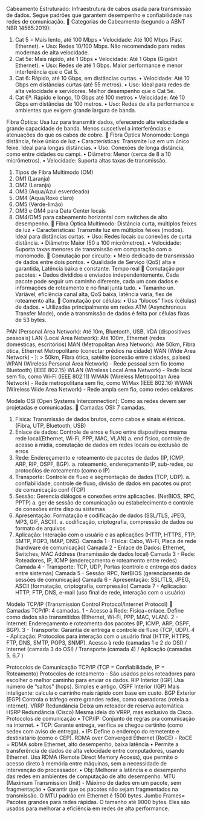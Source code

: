 Cabeamento Estruturado: Infraestrutura de cabos usada para transmissão de dados. Segue padrões que garantem desempenho e confiabilidade nas redes de comunicação.
🔹 Categorias de Cabeamento (segundo a ABNT NBR 14565:2019):
1.	Cat 5 = Mais lento, até 100 Mbps
•	Velocidade: Até 100 Mbps (Fast Ethernet).
•	Uso: Redes 10/100 Mbps. Não recomendado para redes modernas de alta velocidade.
2.	Cat 5e: Mais rápido, até 1 Gbps
•	Velocidade: Até 1 Gbps (Gigabit Ethernet).
•	Uso: Redes de até 1 Gbps. Maior performance e menor interferência que o Cat 5.
3.	Cat 6: Rápido, até 10 Gbps, em distâncias curtas.
•	Velocidade: Até 10 Gbps em distâncias curtas (até 55 metros).
•	Uso: Ideal para redes de alta velocidade e servidores. Melhor desempenho que o Cat 5e.
4.	Cat 6ª: Rápido e longo, 10 Gbps até 100 metros
•	Velocidade: Até 10 Gbps em distâncias de 100 metros.
•	Uso: Redes de alta performance e ambientes que exigem grande largura de banda.

Fibra Óptica: Usa luz para transmitir dados, oferecendo alta velocidade e grande capacidade de banda. Menos suscetível a interferências e atenuações do que os cabos de cobre.
🔹 Fibra Óptica Monomodo: Longa distância, feixe único de luz
•	Características: Transmite luz em um único feixe. Ideal para longas distâncias.
•	Uso: Conexões de longa distância, como entre cidades ou campi.
•	Diâmetro: Menor (cerca de 8 a 10 micrômetros).
•	Velocidade: Suporta altas taxas de transmissão.
1.	Tipos de Fibra Multimodo (OM)
1.	OM1 (Laranja)
2.	OM2 (Laranja)
3.	OM3 (Aqua/Azul esverdeado)
4.	OM4 (Aqua/Roxo claro)
5.	OM5 (Verde-limão)
6.	OM3 e OM4 para Data Center locais
7.	OM4/OM5 para cabeamento horizontal com switches de alto desempenho.
🔹 Fibra Óptica Multimodo: Distância curta, múltiplos feixes de luz
•	Características: Transmite luz em múltiplos feixes (modos). Ideal para distâncias curtas.
•	Uso: Redes locais ou conexões de curta distância.
•	Diâmetro: Maior (50 a 100 micrômetros).
•	Velocidade: Suporta taxas menores de transmissão em comparação com o monomodo.
🔹 Comutação por circuito:
•	Meio dedicado de transmissão de dados entre dois pontos. 
•	Qualidade de Serviço (QoS) alta e garantida, Latência baixa e constante. Tempo real
🔹 Comutação por pacotes:
•	Dados divididos e enviados independentemente. Cada pacote pode seguir um caminho diferente, cada um com dados e informações de roteamento e no final junta tudo.
•	Tamanho un. Variável, eficiência canal alta, QoS baixa, latência varia, flex de roteamento alta.
🔹 Comutação por células:
•	Usa “blocos” fixos (células) de dados.
•	Utilizadas principalmente em redes ATM (Asynchronous Transfer Mode), onde a transmissão de dados é feita por células fixas de 53 bytes.

PAN (Personal Area Network): Até 10m, Bluetooth, USB, IrDA (dispositivos pessoais)
LAN (Local Area Network): Até 100m, Ethernet (redes domésticas, escritórios)
MAN (Metropolitan Area Network): Até 50km, Fibra ótica, Ethernet Metropolitano (conectar prédios na cidade)
WAN (Wide Area Network) - ): > 50km, Fibra ótica, satélite (conexão entre cidades, países)
WPAN (Wireless Personal Area Network) - Rede pessoal sem fio (como Bluetooth) (IEEE 802.15)
WLAN (Wireless Local Area Network) - Rede local sem fio, como Wi-Fi (IEEE 802.11)
WMAN (Wireless Metropolitan Area Network) - Rede metropolitana sem fio, como WiMax (IEEE 802.16)
WWAN (Wireless Wide Area Network) - Rede ampla sem fio, como redes celulares

 Modelo OSI (Open Systems Interconnection): Como as redes devem ser projetadas e comunicadas.
 🔹 Camadas OSI: 7 camadas. 
1.	Física: Transmissão de dados brutos, como cabos e sinais elétricos. (Fibra, UTP, Bluetooth, USB)
2.	Enlace de dados: Controle de erros e fluxo entre dispositivos mesma rede local(Ethernet, Wi-Fi, PPP, MAC, VLAN)
a.	end físico, controle de acesso à mídia, comutação de dados em redes locais ou exclusão de erros
3.	Rede: Endereçamento e roteamento de pacotes de dados (IP, ICMP, ARP, RIP, OSPF, BGP).
a.	roteamento, endereçamento IP, sub-redes, ou protocólos de roteamento (como o IP)
4.	Transporte: Controle de fluxo e segmentação de dados (TCP, UDP).
a.	confiabilidade, controle de fluxo, divisão de dados em pacotes ou prot de comunicação conf (TCP)
5.	Sessão: Gerencia diálogos e conexões entre aplicações. (NetBIOS, RPC, PPTP)
a.	ger de sessão de comunicação ou estabelecimento e controle de conexões entre disp ou sistemas
6.	Apresentação: Formatação e codificação de dados (SSL/TLS, JPEG, MP3, GIF, ASCII).
a.	codificação, criptografia, compressão de dados ou formato de arquivos
7.	Aplicação: Interação com o usuário e as aplicações (HTTP, HTTPS, FTP, SMTP, POP3, IMAP, DNS).
Camada 1 - Física: Cabo, Wi-Fi, Placa de rede (hardware de comunicação)
Camada 2 - Enlace de Dados: Ethernet, Switches, MAC Address (transmissão de dados local)
Camada 3 - Rede: Roteadores, IP, ICMP (endereçamento e roteamento entre redes)
Camada 4 - Transporte: TCP, UDP, Portas (controle e entrega dos dados entre sistemas)
Camada 5 - Sessão: RPC, NetBIOS (gerenciamento de sessões de comunicação)
Camada 6 - Apresentação: SSL/TLS, JPEG, ASCII (formatação, criptografia, compressão)
Camada 7 - Aplicação: HTTP, FTP, DNS, e-mail (uso final de rede, interação com o usuário)

 Modelo TCP/IP (Transmission Control Protocol/Internet Protocol)
 🔹 Camadas TCP/IP: 4 camadas. 
1 - Acesso à Rede: Física+enlace. Define como dados são transmitidos (Ethernet, Wi-Fi, PPP, MAC, VLAN).
2 - Internet: Endereçamento e roteamento dos pacotes (IP, ICMP, ARP, OSPF, BGP).
3 - Transporte: Garantia de entrega e controle de fluxo (TCP, UDP).
4 - Aplicação: Protocolos para interação com o usuário final (HTTP, HTTPS, FTP, DNS, SMTP, POP3, SNMP).
Acesso à rede (camadas 1 e 2 do OSI) / Internet (camada 3 do OSI) / Transporte (camada 4) / Aplicação (camadas 5, 6,7 )

Protocolos de Comunicação TCP/IP (TCP = Confiabilidade, IP = Roteamento)
Protocolos de roteamento - São usados pelos roteadores para escolher o melhor caminho para enviar os dados.
RIP	Interior (IGP)	Usa número de “saltos” (hops). Simples e antigo.
OSPF	Interior (IGP)	Mais inteligente: calcula o caminho mais rápido com base em custo.
BGP	Exterior (EGP)	Controla o tráfego entre grandes redes, como operadoras (roteia a internet).
VRRP	Redundância	Deixa um roteador de reserva automática.
HSRP	Redundância (Cisco)	Mesma ideia do VRRP, mas exclusivo da Cisco.
Protocolos de comunicação 
•	TCP/IP: Conjunto de regras pra comunicação na internet.
•	TCP: Garante entrega, verifica se chegou certinho (como sedex com aviso de entrega).
•	IP: Define o endereço do remetente e destinatário (como o CEP).
RDMA over Converged Ethernet (RoCE) - RoCE = RDMA sobre Ethernet, alto desempenho, baixa latência
•	Permite a transferência de dados de alta velocidade entre computadores, usando Ethernet. Usa RDMA (Remote Direct Memory Access), que permite o acesso direto à memória entre máquinas, sem a necessidade de intervenção do processador.
•	Obj: Melhorar a latência e o desempenho das redes em ambientes de computação de alto desempenho.
MTU (Maximum Transmission Unit) - Máximo de dados em um pacote, sem fragmentação
•	Garantir que os pacotes não sejam fragmentados na transmissão. O MTU padrão em Ethernet é 1500 bytes.
Jumbo Frames= Pacotes grandes para redes rápidas.  O tamanho até 9000 bytes. Eles são usados para melhorar a eficiência em redes de alta performance.

